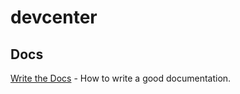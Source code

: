 # devcenter

## Docs

[Write the Docs](http://www.writethedocs.org/guide/) - How to write a good documentation.


